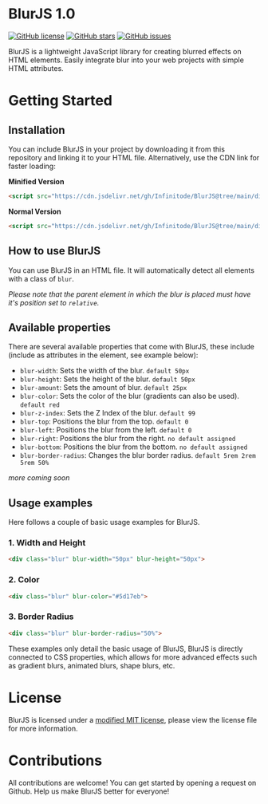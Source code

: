 # BlurJS 1.0

[![GitHub license](https://img.shields.io/badge/license-custom-green.svg)](https://github.com/infinitode/blurjs/blob/main/LICENSE)
[![GitHub stars](https://img.shields.io/github/stars/infinitode/blurjs.svg)](https://github.com/infinitode/blurjs/stargazers)
[![GitHub issues](https://img.shields.io/github/issues/infinitode/blurjs.svg)](https://github.com/infinitode/blurjs/issues)

BlurJS is a lightweight JavaScript library for creating blurred effects on HTML elements. Easily integrate blur into your web projects with simple HTML attributes.

# Getting Started

## Installation

You can include BlurJS in your project by downloading it from this repository and linking it to your HTML file. Alternatively, use the CDN link for faster loading:

**Minified Version**
```html
<script src="https://cdn.jsdelivr.net/gh/Infinitode/BlurJS@tree/main/dist/blur.min.js"></script>
```

**Normal Version**
```html
<script src="https://cdn.jsdelivr.net/gh/Infinitode/BlurJS@tree/main/dist/blur.js"></script>
```

## How to use BlurJS

You can use BlurJS in an HTML file. It will automatically detect all elements with a class of `blur`.

*Please note that the parent element in which the blur is placed must have it's position set to `relative`.*

## Available properties

There are several available properties that come with BlurJS, these include (include as attributes in the element, see example below):

- `blur-width`: Sets the width of the blur. `default 50px`
- `blur-height`: Sets the height of the blur. `default 50px`
- `blur-amount`: Sets the amount of blur. `default 25px`
- `blur-color`: Sets the color of the blur (gradients can also be used). `default red`
- `blur-z-index`: Sets the Z Index of the blur. `default 99`
- `blur-top`: Positions the blur from the top. `default 0`
- `blur-left`: Positions the blur from the left. `default 0`
- `blur-right`: Positions the blur from the right. `no default assigned`
- `blur-bottom`: Positions the blur from the bottom. `no default assigned`
- `blur-border-radius`: Changes the blur border radius. `default 5rem 2rem 5rem 50%`

*more coming soon*

## Usage examples

Here follows a couple of basic usage examples for BlurJS.

### 1. Width and Height
```HTML
<div class="blur" blur-width="50px" blur-height="50px">
```

### 2. Color
```HTML
<div class="blur" blur-color="#5d17eb">
```

### 3. Border Radius
```HTML
<div class="blur" blur-border-radius="50%">
```

These examples only detail the basic usage of BlurJS, BlurJS is directly connected to CSS properties, which allows for more advanced effects such as gradient blurs, animated blurs, shape blurs, etc.

# License

BlurJS is licensed under a [modified MIT license](https://github.com/infinitode/blurjs/blob/main/LICENSE), please view the license file for more information.

# Contributions

All contributions are welcome! You can get started by opening a request on Github. Help us make BlurJS better for everyone!
